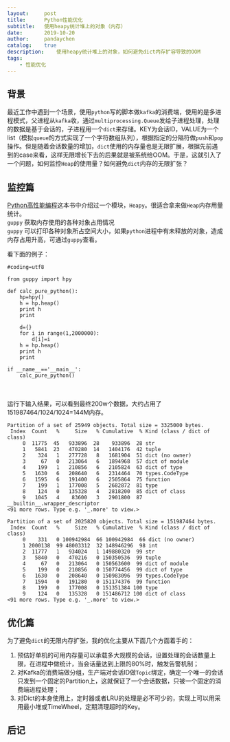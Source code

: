```yaml
---
layout:     post
title:      Python性能优化
subtitle:   使用heapy统计堆上的对象（内存）
date:       2019-10-20
author:     pandaychen
catalog:    true
description:	使用heapy统计堆上的对象，如何避免dict内存扩容导致的OOM
tags:
    - 性能优化
---
```


##  背景
最近工作中遇到一个场景，使用`python`写的脚本做`kafka`的消费端，使用的是多进程模式，父进程从`kafka`收，通过`multiprocessing.Queue`发给子进程处理，处理的数据是基于会话的，子进程用一个`dict`来存储。KEY为会话ID，VALUE为一个list（模拟`queue`的方式实现了一个字符数组队列），根据指定的分隔符做`push`和`pop`操作。但是随着会话数量的增加，`dict`使用的内存量也是无限扩展，根据先前遇到的case来看，这样无限增长下去的后果就是被系统给OOM。于是，这就引入了一个问题，如何监控`Heap`的使用量？如何避免`dict`内存的无限扩张？


##  监控篇
[Python高性能编程](https://book.douban.com/subject/27064848/)这本书中介绍过一个模块，`Heapy`。很适合拿来做`Heap`内存用量统计。<br>
`guppy` 获取内存使用的各种对象占用情况<br>
`guppy` 可以打印各种对象所占空间大小，如果`python`进程中有未释放的对象，造成内存占用升高，可通过`guppy`查看。<br>

看下面的例子：
```
#coding=utf8

from guppy import hpy

def calc_pure_python():
    hp=hpy()
    h = hp.heap()
    print h
    print

    d={}
    for i in range(1,2000000):
        d[i]=i	
    h = hp.heap()
    print h
    print

if __name__=='__main__':
	calc_pure_python()

```

<br><br>
运行下输入结果，可以看到最终200w个数据，大约占用了151987464/1024/1024=144M内存。
```
Partition of a set of 25949 objects. Total size = 3325000 bytes.
 Index  Count   %     Size   % Cumulative  % Kind (class / dict of class)
     0  11775  45   933896  28    933896  28 str
     1   5841  23   470280  14   1404176  42 tuple
     2    324   1   277728   8   1681904  51 dict (no owner)
     3     67   0   213064   6   1894968  57 dict of module
     4    199   1   210856   6   2105824  63 dict of type
     5   1630   6   208640   6   2314464  70 types.CodeType
     6   1595   6   191400   6   2505864  75 function
     7    199   1   177008   5   2682872  81 type
     8    124   0   135328   4   2818200  85 dict of class
     9   1045   4    83600   3   2901800  87 __builtin__.wrapper_descriptor
<91 more rows. Type e.g. '_.more' to view.>

Partition of a set of 2025820 objects. Total size = 151987464 bytes.
 Index  Count   %     Size   % Cumulative  % Kind (class / dict of class)
     0    331   0 100942984  66 100942984  66 dict (no owner)
     1 2000138  99 48003312  32 148946296  98 int
     2  11777   1   934024   1 149880320  99 str
     3   5840   0   470216   0 150350536  99 tuple
     4     67   0   213064   0 150563600  99 dict of module
     5    199   0   210856   0 150774456  99 dict of type
     6   1630   0   208640   0 150983096  99 types.CodeType
     7   1594   0   191280   0 151174376  99 function
     8    199   0   177008   0 151351384 100 type
     9    124   0   135328   0 151486712 100 dict of class
<91 more rows. Type e.g. '_.more' to view.>
```

##  优化篇
为了避免`dict`的无限内存扩张，我的优化主要从下面几个方面着手的：
1.  预估好单机的可用内存量可以承载多大规模的会话，设置处理的会话数量上限，在进程中做统计，当会话量达到上限的80%时，触发告警机制；
2.  对Kafka的消费端做分组，生产端对会话ID做`Topic`绑定，确定一个唯一的会话只发到一个固定的Partition上，这就保证了一个会话数据，只被一个固定的消费端进程处理；
3.  对Dict的本身使用上，定时器或者LRU的处理是必不可少的，实现上可以用采用最小堆或TimeWheel，定期清理超时的Key。


##  后记
